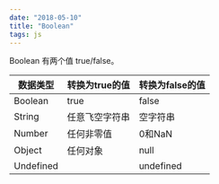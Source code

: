 ```yaml
---
date: "2018-05-10"
title: "Boolean"
tags: js
---
```

Boolean 有两个值 true/false。

| 数据类型  | 转换为true的值 | 转换为false的值 |
| --------- | -------------- | --------------- |
| Boolean   | true           | false           |
| String    | 任意飞空字符串 | 空字符串        |
| Number    | 任何非零值     | 0和NaN          |
| Object    | 任何对象       | null            |
| Undefined |                | undefined       |